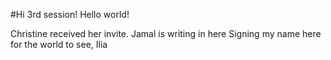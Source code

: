 #Hi 3rd session!
Hello world!

Christine received her invite.
Jamal is writing in here
Signing my name here for the world to see, Ilia
